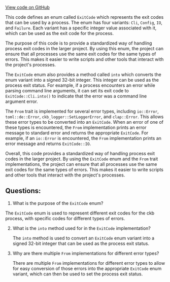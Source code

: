 [View code on GitHub](https://github.com/nervosnetwork/ckb/blob/develop/util/app-config/src/exit_code.rs)

This code defines an enum called `ExitCode` which represents the exit codes that can be used by a process. The enum has four variants: `Cli`, `Config`, `IO`, and `Failure`. Each variant has a specific integer value associated with it, which can be used as the exit code for the process.

The purpose of this code is to provide a standardized way of handling process exit codes in the larger project. By using this enum, the project can ensure that all processes use the same exit codes for the same types of errors. This makes it easier to write scripts and other tools that interact with the project's processes.

The `ExitCode` enum also provides a method called `into` which converts the enum variant into a signed 32-bit integer. This integer can be used as the process exit status. For example, if a process encounters an error while parsing command line arguments, it can set its exit code to `ExitCode::Cli.into()` to indicate that the error was a command line argument error.

The `From` trait is implemented for several error types, including `io::Error`, `toml::de::Error`, `ckb_logger::SetLoggerError`, and `clap::Error`. This allows these error types to be converted into an `ExitCode`. When an error of one of these types is encountered, the `From` implementation prints an error message to standard error and returns the appropriate `ExitCode`. For example, if an `io::Error` is encountered, the `From` implementation prints an error message and returns `ExitCode::IO`.

Overall, this code provides a standardized way of handling process exit codes in the larger project. By using the `ExitCode` enum and the `From` trait implementations, the project can ensure that all processes use the same exit codes for the same types of errors. This makes it easier to write scripts and other tools that interact with the project's processes.
## Questions:
 1. What is the purpose of the `ExitCode` enum?

   The `ExitCode` enum is used to represent different exit codes for the ckb process, with specific codes for different types of errors.

2. What is the `into` method used for in the `ExitCode` implementation?

   The `into` method is used to convert an `ExitCode` enum variant into a signed 32-bit integer that can be used as the process exit status.

3. Why are there multiple `From` implementations for different error types?

   There are multiple `From` implementations for different error types to allow for easy conversion of those errors into the appropriate `ExitCode` enum variant, which can then be used to set the process exit status.
